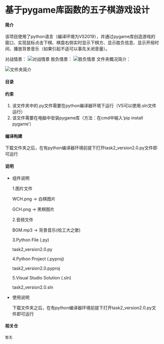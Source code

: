 # 基于pygame库函数的五子棋游戏设计

#### 简介
该项目使用了python语言（编译环境为VS2019），并通过pygame库创造游戏的窗口、实现鼠标点击下棋、棋盘右侧实时显示下棋方、显示胜负信息、显示开局时间、播放背景音乐（如果引起不适可以事先关闭音量）。

对战情景：
![对战情景](https://images.gitee.com/uploads/images/2021/0724/120454_ae2cc60d_9490403.png "屏幕截图.png")
胜负情景：
![胜负情景](https://images.gitee.com/uploads/images/2021/0724/121145_107773fe_9490403.png "屏幕截图.png")
文件夹概况简介：

![文件夹简介](https://images.gitee.com/uploads/images/2021/0724/121823_fb1d012a_9490403.png "屏幕截图 2021-07-24 121646.png")


#### 目录




#### 约束

1.  该文件夹中的.py文件需要在python编译器环境下运行（VS可以使用.sln文件运行）
2.  该文件需要在电脑中安装pygame库（方法：在cmd中输入‘pip install pygame’）

#### 编译构建
下载文件夹之后，在有python编译器环境前提下打开task2_version2.0.py文件即可运行

#### 说明
- 组件说明

    1.图片文件
    
    WCH.png   ->   白棋图片
    
    GCH.png   ->   黑棋图片
    
    
    2.音频文件
    
    BGM.mp3   ->   背景音乐(哈工大之歌)
    
    
    3.Python File (.py)
    
    task2_version2.0.py
    
    
    4.Python Project (.pyproj)
    
    task2_version2.0.pyproj
    
    
    5.Visual Studio Solution (.sln)
    
    task2_version2.0.sln
    

- 使用说明
    
    下载文件夹之后，在有python编译器环境前提下打开task2_version2.0.py文件即可运行


#### 相关仓
    
    暂无
